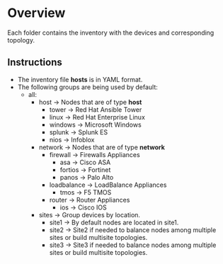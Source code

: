 # Overview
Each folder contains the inventory with the devices and corresponding topology.

## Instructions

- The inventory file **hosts** is in YAML format.  
- The following groups are being used by default:
  - all:
    - host -> Nodes that are of type **host**
      - tower -> Red Hat Ansible Tower
      - linux -> Red Hat Enterprise Linux
      - windows -> Microsoft Windows
      - splunk -> Splunk ES
      - nios -> Infoblox
    - network -> Nodes that are of type **network**
      - firewall -> Firewalls Appliances
        - asa -> Cisco ASA
        - fortios -> Fortinet
        - panos -> Palo Alto
      - loadbalance -> LoadBalance Appliances
        - tmos -> F5 TMOS
      - router -> Router Appliances
        - ios -> Cisco IOS
    - sites -> Group devices by location.
      - site1 -> By default nodes are located in site1.
      - site2 -> Site2 if needed to balance nodes among multiple sites or build multisite topologies.
      - site3 -> Site3 if needed to balance nodes among multiple sites or build multisite topologies.